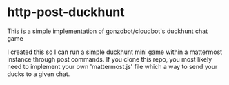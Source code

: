 # http-post-duckhunt
This is a simple implementation of gonzobot/cloudbot's duckhunt chat game

I created this so I can run a simple duckhunt mini game within a mattermost instance through post commands. If you clone this repo, you most likely need to implement your own 'mattermost.js' file which a way to send your ducks to a given chat.


